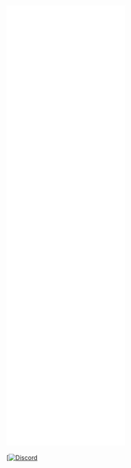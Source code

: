 ![Metrics](https://github.com/KingCh1ll/KingCh1ll/blob/KingCh1ll/github-metrics.svg)
<br>
<br>
<a href="https://dsc.bio/kingch1ll">
  [![Discord](https://discord.c99.nl/widget/theme-2/571811686617710592.png)
</a>

